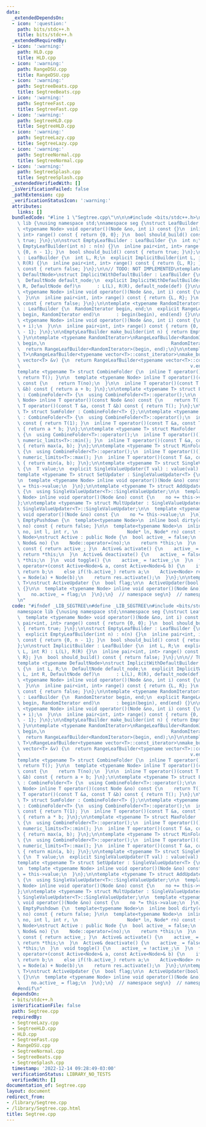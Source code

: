 ```yaml
---
data:
  _extendedDependsOn:
  - icon: ':question:'
    path: bits/stdc++.h
    title: bits/stdc++.h
  _extendedRequiredBy:
  - icon: ':warning:'
    path: HLD.cpp
    title: HLD.cpp
  - icon: ':warning:'
    path: RangeDSU.cpp
    title: RangeDSU.cpp
  - icon: ':warning:'
    path: SegtreeBeats.cpp
    title: SegtreeBeats.cpp
  - icon: ':warning:'
    path: SegtreeFast.cpp
    title: SegtreeFast.cpp
  - icon: ':warning:'
    path: SegtreeHLD.cpp
    title: SegtreeHLD.cpp
  - icon: ':warning:'
    path: SegtreeLazy.cpp
    title: SegtreeLazy.cpp
  - icon: ':warning:'
    path: SegtreeNormal.cpp
    title: SegtreeNormal.cpp
  - icon: ':warning:'
    path: SegtreeSplash.cpp
    title: SegtreeSplash.cpp
  _extendedVerifiedWith: []
  _isVerificationFailed: false
  _pathExtension: cpp
  _verificationStatusIcon: ':warning:'
  attributes:
    links: []
  bundledCode: "#line 1 \"Segtree.cpp\"\n\n\n#include <bits/stdc++.h>\n\nnamespace\
    \ lib {\nusing namespace std;\nnamespace seg {\nstruct LeafBuilder {\n  template\
    \ <typename Node> void operator()(Node &no, int i) const {}\n  inline pair<int,\
    \ int> range() const { return {0, 0}; }\n  bool should_build() const { return\
    \ true; }\n};\n\nstruct EmptyLeafBuilder : LeafBuilder {\n  int n;\n  explicit\
    \ EmptyLeafBuilder(int n) : n(n) {}\n  inline pair<int, int> range() const { return\
    \ {0, n - 1}; }\n  bool should_build() const { return true; }\n};\n\nstruct ImplicitBuilder\
    \ : LeafBuilder {\n  int L, R;\n  explicit ImplicitBuilder(int L, int R) : L(L),\
    \ R(R) {}\n  inline pair<int, int> range() const { return {L, R}; }\n  bool should_build()\
    \ const { return false; }\n};\n\n// TODO: NOT IMPLEMENTED\ntemplate <typename\
    \ DefaultNode>\nstruct ImplicitWithDefaultBuilder : LeafBuilder {\n  int L, R;\n\
    \  DefaultNode default_node;\n  explicit ImplicitWithDefaultBuilder(int L, int\
    \ R, DefaultNode def)\n      : L(L), R(R), default_node(def) {}\n\n  template\
    \ <typename Node> inline void operator()(Node &no, int i) const {\n    no = default_node;\n\
    \  }\n\n  inline pair<int, int> range() const { return {L, R}; }\n  bool should_build()\
    \ const { return false; }\n};\n\ntemplate <typename RandomIterator> struct RangeLeafBuilder\
    \ : LeafBuilder {\n  RandomIterator begin, end;\n  explicit RangeLeafBuilder(RandomIterator\
    \ begin, RandomIterator end)\n      : begin(begin), end(end) {}\n\n  template\
    \ <typename Node> inline void operator()(Node &no, int i) const {\n    no = *(begin\
    \ + i);\n  }\n\n  inline pair<int, int> range() const { return {0, end - begin\
    \ - 1}; }\n};\n\nEmptyLeafBuilder make_builder(int n) { return EmptyLeafBuilder(n);\
    \ }\n\ntemplate <typename RandomIterator>\nRangeLeafBuilder<RandomIterator> make_builder(RandomIterator\
    \ begin,\n                                              RandomIterator end) {\n\
    \  return RangeLeafBuilder<RandomIterator>(begin, end);\n}\n\ntemplate <typename\
    \ T>\nRangeLeafBuilder<typename vector<T>::const_iterator>\nmake_builder(const\
    \ vector<T> &v) {\n  return RangeLeafBuilder<typename vector<T>::const_iterator>(v.begin(),\n\
    \                                                              v.end());\n}\n\n\
    template <typename T> struct CombineFolder {\n  inline T operator()() const {\
    \ return T(); }\n\n  template <typename Node> inline T operator()(const Node &no)\
    \ const {\n    return T(no);\n  }\n\n  inline T operator()(const T &a, const T\
    \ &b) const { return a + b; }\n};\n\ntemplate <typename T> struct EmptyFolder\
    \ : CombineFolder<T> {\n  using CombineFolder<T>::operator();\n\n  template <typename\
    \ Node> inline T operator()(const Node &no) const {\n    return T();\n  }\n  inline\
    \ T operator()(const T &a, const T &b) const { return T(); }\n};\n\ntemplate <typename\
    \ T> struct SumFolder : CombineFolder<T> {};\n\ntemplate <typename T> struct ProductFolder\
    \ : CombineFolder<T> {\n  using CombineFolder<T>::operator();\n  inline T operator()()\
    \ const { return T(1); }\n  inline T operator()(const T &a, const T &b) const\
    \ { return a * b; }\n};\n\ntemplate <typename T> struct MaxFolder : CombineFolder<T>\
    \ {\n  using CombineFolder<T>::operator();\n  inline T operator()() const { return\
    \ numeric_limits<T>::min(); }\n  inline T operator()(const T &a, const T &b) const\
    \ { return max(a, b); }\n};\n\ntemplate <typename T> struct MinFolder : CombineFolder<T>\
    \ {\n  using CombineFolder<T>::operator();\n  inline T operator()() const { return\
    \ numeric_limits<T>::max(); }\n  inline T operator()(const T &a, const T &b) const\
    \ { return min(a, b); }\n};\n\ntemplate <typename T> struct SingleValueUpdater\
    \ {\n  T value;\n  explicit SingleValueUpdater(T val) : value(val) {}\n};\n\n\
    template <typename T> struct SetUpdater : SingleValueUpdater<T> {\n  using SingleValueUpdater<T>::SingleValueUpdater;\n\
    \n  template <typename Node> inline void operator()(Node &no) const {\n    no\
    \ = this->value;\n  }\n};\n\ntemplate <typename T> struct AddUpdater : SingleValueUpdater<T>\
    \ {\n  using SingleValueUpdater<T>::SingleValueUpdater;\n\n  template <typename\
    \ Node> inline void operator()(Node &no) const {\n    no += this->value;\n  }\n\
    };\n\ntemplate <typename T> struct MultUpdater : SingleValueUpdater<T> {\n  using\
    \ SingleValueUpdater<T>::SingleValueUpdater;\n\n  template <typename Node> inline\
    \ void operator()(Node &no) const {\n    no *= this->value;\n  }\n};\n\nstruct\
    \ EmptyPushdown {\n  template<typename Node>\n  inline bool dirty(const Node&\
    \ no) const { return false; }\n\n  template<typename Node>\n  inline void operator()(Node&\
    \ no, int l, int r, \n                  Node* ln, Node* rn) const {}\n};\n\ntemplate<typename\
    \ Node>\nstruct Active : public Node {\n  bool active_ = false;\n  Active& operator=(const\
    \ Node& no) {\n    Node::operator=(no);\n    return *this;\n  }\n  bool is_active()\
    \ const { return active_; }\n  Active& activate() {\n    active_ = true;\n   \
    \ return *this;\n  }\n  Active& deactivate() {\n    active_ = false;\n    return\
    \ *this;\n  }\n  void toggle() {\n    active_ = !active_;\n  }\n  friend Active<Node>\
    \ operator+(const Active<Node>& a, const Active<Node>& b) {\n    if(!a.active_)\
    \ return b;\n    else if(!b.active_) return a;\n    Active<Node> res;\n    res\
    \ = Node(a) + Node(b);\n    return res.activate();\n  }\n};\n\ntemplate <typename\
    \ T>\nstruct ActiveUpdater {\n  bool flag;\n\n  ActiveUpdater(bool f) : flag(f)\
    \ {}\n\n  template <typename Node> inline void operator()(Node &no) const {\n\
    \    no.active_ = flag;\n  }\n};\n}  // namespace seg\n}  // namespace lib\n\n\
    \n"
  code: "#ifndef _LIB_SEGTREE\n#define _LIB_SEGTREE\n#include <bits/stdc++.h>\n\n\
    namespace lib {\nusing namespace std;\nnamespace seg {\nstruct LeafBuilder {\n\
    \  template <typename Node> void operator()(Node &no, int i) const {}\n  inline\
    \ pair<int, int> range() const { return {0, 0}; }\n  bool should_build() const\
    \ { return true; }\n};\n\nstruct EmptyLeafBuilder : LeafBuilder {\n  int n;\n\
    \  explicit EmptyLeafBuilder(int n) : n(n) {}\n  inline pair<int, int> range()\
    \ const { return {0, n - 1}; }\n  bool should_build() const { return true; }\n\
    };\n\nstruct ImplicitBuilder : LeafBuilder {\n  int L, R;\n  explicit ImplicitBuilder(int\
    \ L, int R) : L(L), R(R) {}\n  inline pair<int, int> range() const { return {L,\
    \ R}; }\n  bool should_build() const { return false; }\n};\n\n// TODO: NOT IMPLEMENTED\n\
    template <typename DefaultNode>\nstruct ImplicitWithDefaultBuilder : LeafBuilder\
    \ {\n  int L, R;\n  DefaultNode default_node;\n  explicit ImplicitWithDefaultBuilder(int\
    \ L, int R, DefaultNode def)\n      : L(L), R(R), default_node(def) {}\n\n  template\
    \ <typename Node> inline void operator()(Node &no, int i) const {\n    no = default_node;\n\
    \  }\n\n  inline pair<int, int> range() const { return {L, R}; }\n  bool should_build()\
    \ const { return false; }\n};\n\ntemplate <typename RandomIterator> struct RangeLeafBuilder\
    \ : LeafBuilder {\n  RandomIterator begin, end;\n  explicit RangeLeafBuilder(RandomIterator\
    \ begin, RandomIterator end)\n      : begin(begin), end(end) {}\n\n  template\
    \ <typename Node> inline void operator()(Node &no, int i) const {\n    no = *(begin\
    \ + i);\n  }\n\n  inline pair<int, int> range() const { return {0, end - begin\
    \ - 1}; }\n};\n\nEmptyLeafBuilder make_builder(int n) { return EmptyLeafBuilder(n);\
    \ }\n\ntemplate <typename RandomIterator>\nRangeLeafBuilder<RandomIterator> make_builder(RandomIterator\
    \ begin,\n                                              RandomIterator end) {\n\
    \  return RangeLeafBuilder<RandomIterator>(begin, end);\n}\n\ntemplate <typename\
    \ T>\nRangeLeafBuilder<typename vector<T>::const_iterator>\nmake_builder(const\
    \ vector<T> &v) {\n  return RangeLeafBuilder<typename vector<T>::const_iterator>(v.begin(),\n\
    \                                                              v.end());\n}\n\n\
    template <typename T> struct CombineFolder {\n  inline T operator()() const {\
    \ return T(); }\n\n  template <typename Node> inline T operator()(const Node &no)\
    \ const {\n    return T(no);\n  }\n\n  inline T operator()(const T &a, const T\
    \ &b) const { return a + b; }\n};\n\ntemplate <typename T> struct EmptyFolder\
    \ : CombineFolder<T> {\n  using CombineFolder<T>::operator();\n\n  template <typename\
    \ Node> inline T operator()(const Node &no) const {\n    return T();\n  }\n  inline\
    \ T operator()(const T &a, const T &b) const { return T(); }\n};\n\ntemplate <typename\
    \ T> struct SumFolder : CombineFolder<T> {};\n\ntemplate <typename T> struct ProductFolder\
    \ : CombineFolder<T> {\n  using CombineFolder<T>::operator();\n  inline T operator()()\
    \ const { return T(1); }\n  inline T operator()(const T &a, const T &b) const\
    \ { return a * b; }\n};\n\ntemplate <typename T> struct MaxFolder : CombineFolder<T>\
    \ {\n  using CombineFolder<T>::operator();\n  inline T operator()() const { return\
    \ numeric_limits<T>::min(); }\n  inline T operator()(const T &a, const T &b) const\
    \ { return max(a, b); }\n};\n\ntemplate <typename T> struct MinFolder : CombineFolder<T>\
    \ {\n  using CombineFolder<T>::operator();\n  inline T operator()() const { return\
    \ numeric_limits<T>::max(); }\n  inline T operator()(const T &a, const T &b) const\
    \ { return min(a, b); }\n};\n\ntemplate <typename T> struct SingleValueUpdater\
    \ {\n  T value;\n  explicit SingleValueUpdater(T val) : value(val) {}\n};\n\n\
    template <typename T> struct SetUpdater : SingleValueUpdater<T> {\n  using SingleValueUpdater<T>::SingleValueUpdater;\n\
    \n  template <typename Node> inline void operator()(Node &no) const {\n    no\
    \ = this->value;\n  }\n};\n\ntemplate <typename T> struct AddUpdater : SingleValueUpdater<T>\
    \ {\n  using SingleValueUpdater<T>::SingleValueUpdater;\n\n  template <typename\
    \ Node> inline void operator()(Node &no) const {\n    no += this->value;\n  }\n\
    };\n\ntemplate <typename T> struct MultUpdater : SingleValueUpdater<T> {\n  using\
    \ SingleValueUpdater<T>::SingleValueUpdater;\n\n  template <typename Node> inline\
    \ void operator()(Node &no) const {\n    no *= this->value;\n  }\n};\n\nstruct\
    \ EmptyPushdown {\n  template<typename Node>\n  inline bool dirty(const Node&\
    \ no) const { return false; }\n\n  template<typename Node>\n  inline void operator()(Node&\
    \ no, int l, int r, \n                  Node* ln, Node* rn) const {}\n};\n\ntemplate<typename\
    \ Node>\nstruct Active : public Node {\n  bool active_ = false;\n  Active& operator=(const\
    \ Node& no) {\n    Node::operator=(no);\n    return *this;\n  }\n  bool is_active()\
    \ const { return active_; }\n  Active& activate() {\n    active_ = true;\n   \
    \ return *this;\n  }\n  Active& deactivate() {\n    active_ = false;\n    return\
    \ *this;\n  }\n  void toggle() {\n    active_ = !active_;\n  }\n  friend Active<Node>\
    \ operator+(const Active<Node>& a, const Active<Node>& b) {\n    if(!a.active_)\
    \ return b;\n    else if(!b.active_) return a;\n    Active<Node> res;\n    res\
    \ = Node(a) + Node(b);\n    return res.activate();\n  }\n};\n\ntemplate <typename\
    \ T>\nstruct ActiveUpdater {\n  bool flag;\n\n  ActiveUpdater(bool f) : flag(f)\
    \ {}\n\n  template <typename Node> inline void operator()(Node &no) const {\n\
    \    no.active_ = flag;\n  }\n};\n}  // namespace seg\n}  // namespace lib\n\n\
    #endif\n"
  dependsOn:
  - bits/stdc++.h
  isVerificationFile: false
  path: Segtree.cpp
  requiredBy:
  - SegtreeLazy.cpp
  - SegtreeHLD.cpp
  - HLD.cpp
  - SegtreeFast.cpp
  - RangeDSU.cpp
  - SegtreeNormal.cpp
  - SegtreeBeats.cpp
  - SegtreeSplash.cpp
  timestamp: '2022-12-14 09:28:49-03:00'
  verificationStatus: LIBRARY_NO_TESTS
  verifiedWith: []
documentation_of: Segtree.cpp
layout: document
redirect_from:
- /library/Segtree.cpp
- /library/Segtree.cpp.html
title: Segtree.cpp
---
```

